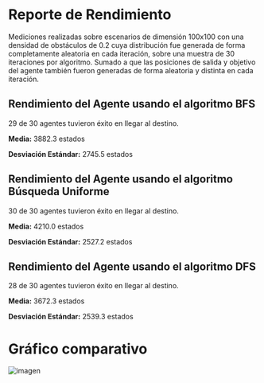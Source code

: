 # Reporte de Rendimiento 

Mediciones realizadas sobre escenarios de dimensión 100x100 con una densidad de obstáculos de 0.2 cuya distribución fue generada de forma completamente aleatoria en cada iteración, 
sobre una muestra de 30 iteraciones por algoritmo. 
Sumado a que las posiciones de salida y objetivo del agente también fueron generadas de forma aleatoria y distinta en cada iteración. 

## Rendimiento del Agente usando el algoritmo BFS
29 de 30 agentes tuvieron éxito en llegar al destino.

**Media:**  3882.3 estados

**Desviación Estándar:**  2745.5 estados

## Rendimiento del Agente usando el algoritmo Búsqueda Uniforme
30 de 30 agentes tuvieron éxito en llegar al destino.

**Media:**  4210.0 estados

**Desviación Estándar:**  2527.2 estados


## Rendimiento del Agente usando el algoritmo DFS
28 de 30 agentes tuvieron éxito en llegar al destino.

**Media:**  3672.3 estados

**Desviación Estándar:**  2539.3 estados

# Gráfico comparativo

![imagen](https://user-images.githubusercontent.com/69587750/130880484-f6749c29-f4d2-42a6-b912-21737d40e3ae.png)
